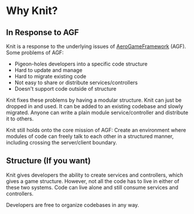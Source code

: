 # Why Knit?

## In Response to AGF

Knit is a response to the underlying issues of [AeroGameFramework](https://github.com/Sleitnick/AeroGameFramework) (AGF). Some problems of AGF:

- Pigeon-holes developers into a specific code structure
- Hard to update and manage
- Hard to migrate existing code
- Not easy to share or distribute services/controllers
- Doesn't support code outside of structure

Knit fixes these problems by having a modular structure. Knit can just be dropped in and used. It can be added to an existing codebase and slowly migrated. Anyone can write a plain module service/controller and distribute it to others.

Knit still holds onto the core mission of AGF: Create an environment where modules of code can freely talk to each other in a structured manner, including crossing the server/client boundary.

## Structure (If you want)

Knit gives developers the ability to create services and controllers, which gives a game structure. However, not all the code has to live in either of these two systems. Code can live alone and still consume services and controllers.

Developers are free to organize codebases in any way.